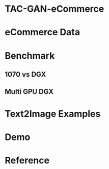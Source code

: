 # TAC-GAN-eCommerce

# eCommerce Data

# Benchmark
## 1070 vs DGX 

## Multi GPU DGX

# Text2Image Examples

# Demo

# Reference
